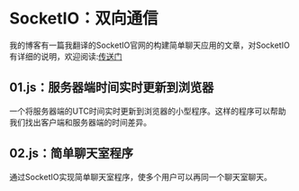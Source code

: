 # SocketIO：双向通信

我的博客有一篇我翻译的SocketIO官网的构建简单聊天应用的文章，对SocketIO有详细的说明，欢迎阅读:[传送门](http://foreverz.cn/2017/01/04/%E5%9F%BA%E4%BA%8Esocket-io%E7%9A%84%E7%AE%80%E5%8D%95%E8%81%8A%E5%A4%A9%E5%BA%94%E7%94%A8/)

## 01.js：服务器端时间实时更新到浏览器

一个将服务器端的UTC时间实时更新到浏览器的小型程序。这样的程序可以帮助我们找出客户端和服务器端的时间差异。

## 02.js：简单聊天室程序

通过SocketIO实现简单聊天室程序，使多个用户可以再同一个聊天室聊天。

